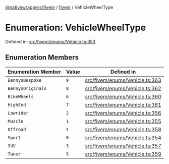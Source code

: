 [@nativewrappers/fivem](../../README.md) / [fivem](../README.md) / VehicleWheelType

# Enumeration: VehicleWheelType

Defined in: [src/fivem/enums/Vehicle.ts:353](https://github.com/nativewrappers/fivem/blob/b9a4f02a0f902a29cccc3c350b3c8379abeb4a1b/src/fivem/enums/Vehicle.ts#L353)

## Enumeration Members

| Enumeration Member | Value | Defined in |
| ------ | ------ | ------ |
| <a id="bennysbespoke"></a> `BennysBespoke` | `9` | [src/fivem/enums/Vehicle.ts:363](https://github.com/nativewrappers/fivem/blob/b9a4f02a0f902a29cccc3c350b3c8379abeb4a1b/src/fivem/enums/Vehicle.ts#L363) |
| <a id="bennysoriginals"></a> `BennysOriginals` | `8` | [src/fivem/enums/Vehicle.ts:362](https://github.com/nativewrappers/fivem/blob/b9a4f02a0f902a29cccc3c350b3c8379abeb4a1b/src/fivem/enums/Vehicle.ts#L362) |
| <a id="bikewheels"></a> `BikeWheels` | `6` | [src/fivem/enums/Vehicle.ts:360](https://github.com/nativewrappers/fivem/blob/b9a4f02a0f902a29cccc3c350b3c8379abeb4a1b/src/fivem/enums/Vehicle.ts#L360) |
| <a id="highend"></a> `HighEnd` | `7` | [src/fivem/enums/Vehicle.ts:361](https://github.com/nativewrappers/fivem/blob/b9a4f02a0f902a29cccc3c350b3c8379abeb4a1b/src/fivem/enums/Vehicle.ts#L361) |
| <a id="lowrider"></a> `Lowrider` | `2` | [src/fivem/enums/Vehicle.ts:356](https://github.com/nativewrappers/fivem/blob/b9a4f02a0f902a29cccc3c350b3c8379abeb4a1b/src/fivem/enums/Vehicle.ts#L356) |
| <a id="muscle"></a> `Muscle` | `1` | [src/fivem/enums/Vehicle.ts:355](https://github.com/nativewrappers/fivem/blob/b9a4f02a0f902a29cccc3c350b3c8379abeb4a1b/src/fivem/enums/Vehicle.ts#L355) |
| <a id="offroad"></a> `Offroad` | `4` | [src/fivem/enums/Vehicle.ts:358](https://github.com/nativewrappers/fivem/blob/b9a4f02a0f902a29cccc3c350b3c8379abeb4a1b/src/fivem/enums/Vehicle.ts#L358) |
| <a id="sport"></a> `Sport` | `0` | [src/fivem/enums/Vehicle.ts:354](https://github.com/nativewrappers/fivem/blob/b9a4f02a0f902a29cccc3c350b3c8379abeb4a1b/src/fivem/enums/Vehicle.ts#L354) |
| <a id="suv"></a> `SUV` | `3` | [src/fivem/enums/Vehicle.ts:357](https://github.com/nativewrappers/fivem/blob/b9a4f02a0f902a29cccc3c350b3c8379abeb4a1b/src/fivem/enums/Vehicle.ts#L357) |
| <a id="tuner"></a> `Tuner` | `5` | [src/fivem/enums/Vehicle.ts:359](https://github.com/nativewrappers/fivem/blob/b9a4f02a0f902a29cccc3c350b3c8379abeb4a1b/src/fivem/enums/Vehicle.ts#L359) |
